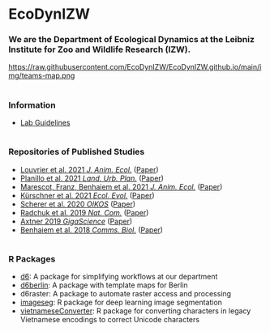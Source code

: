 # EcoDynIZW
### We are the Department of Ecological Dynamics at the Leibniz Institute for Zoo and Wildlife Research (IZW).

https://raw.githubusercontent.com/EcoDynIZW/EcoDynIZW.github.io/main/img/teams-map.png

#

### Information

* [Lab Guidelines](https://ecodynizw.github.io/D6-Guidelines/)

#

### Repositories of Published Studies
- [Louvrier et al. 2021 *J. Anim. Ecol.*](https://github.com/EcoDynIZW/Louvrier_2021_JAnimEcol) ([Paper](https://doi.org/10.1111/1365-2656.13635))
- [Planillo et al. 2021 *Land. Urb. Plan.*](https://github.com/EcoDynIZW/Planillo_2021_LandUrbPlan) ([Paper](https://doi.org/10.1016/j.landurbplan.2021.104098))
- [Marescot, Franz, Benhaiem et al. 2021 *J. Anim. Ecol.*](https://github.com/EcoDynIZW/Marescot_Franz_Benhaiem_2021_JAnimEcol) ([Paper](https://doi.org/10.1111/1365-2656.13555))
- [Kürschner et al. 2021 *Ecol. Evol.*](https://github.com/EcoDynIZW/Kuerschner_2021_EcolEvol) ([Paper](http://doi.org/10.1002/ece3.7478))
- [Scherer et al. 2020 *OIKOS*](https://github.com/EcoDynIZW/Scherer_2020_OIKOS) ([Paper](http://doi.org/10.1111/oik.07002))
- [Radchuk et al. 2019 *Nat. Com.*](https://github.com/EcoDynIZW/Radchuk_2019_NatCom) ([Paper](http://doi.org/10.1038/s41467-019-10924-4))
- [Axtner 2019 *GigaScience*](https://github.com/EcoDynIZW/Axtner_2019_GigaScience) ([Paper](http://doi.org/10.1093/gigascience/giz029))
- [Benhaiem et al. 2018 *Comms. Biol.*](https://github.com/EcoDynIZW/Benhaiem_2018_CommsBio) ([Paper](http://doi.org/10.1038/s42003-018-0197-1))

#

### R Packages

- [d6](https://github.com/EcoDynIZW/d6): A package for simplifying workflows at our department
- [d6berlin](https://github.com/EcoDynIZW/d6berlin): A package with template maps for Berlin
- d6raster: A package to automate raster access and processing
- [imageseg](https://github.com/EcoDynIZW/imageseg): R package for deep learning image segmentation
- [vietnameseConverter](https://github.com/EcoDynIZW/vietnameseConverter): R package for converting characters in legacy Vietnamese encodings to correct Unicode characters
